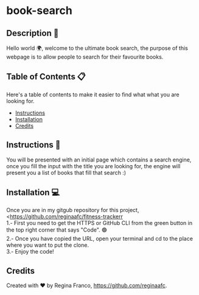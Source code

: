 
# book-search

## Description 📝

Hello world 🌍, welcome to the ultimate book search, the purpose of this webpage is to allow people to search for their favourite books.

## Table of Contents 📋
Here's a table of contents to make it easier to find what what you are looking for.
- [Instructions](#instructions) 
- [Installation](#installation) 
- [Credits](#credits)

## Instructions 🧭
You will be presented with an initial page which contains a search engine, once you fill the input with the title you are looking for, the engine will present you a list of books that fill that search :)

## Installation 💻
Once you are in my gitgub repository for this project, <https://github.com/reginaafc/fitness-trackerr
<br>
1.- First you need to get the HTTPS or GitHub CLI from the green button in the top right corner that says "Code". 🟢
<br>
2.- Once you have copied the URL, open your terminal and cd to the place where you want to put the clone. 
<br>
3.- Enjoy the code!

## Credits
Created with ♥️ by Regina Franco, <https://github.com/reginaafc>.
